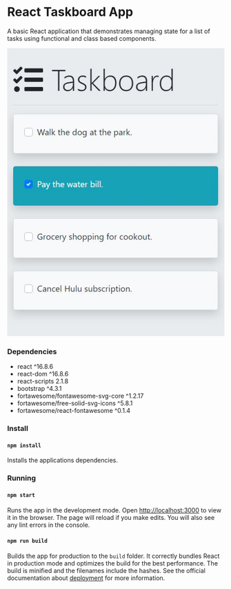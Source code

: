 # React Taskboard App

A basic React application that demonstrates managing state for a list of tasks using functional and class based components.

![](screenshot.jpg)

### Dependencies

- react ^16.8.6
- react-dom ^16.8.6
- react-scripts 2.1.8
- bootstrap ^4.3.1
- fortawesome/fontawesome-svg-core ^1.2.17
- fortawesome/free-solid-svg-icons ^5.8.1
- fortawesome/react-fontawesome ^0.1.4

### Install

#### `npm install`

Installs the applications dependencies.

### Running

#### `npm start`

Runs the app in the development mode. Open [http://localhost:3000](http://localhost:3000) to view it in the browser. The page will reload if you make edits. You will also see any lint errors in the console.

#### `npm run build`

Builds the app for production to the `build` folder. It correctly bundles React in production mode and optimizes the build for the best performance. The build is minified and the filenames include the hashes. See the official documentation about [deployment](https://facebook.github.io/create-react-app/docs/deployment) for more information.

